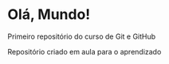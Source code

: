 # Olá, Mundo!
 Primeiro repositório do curso de Git e GitHub

 Repositório criado em aula para o aprendizado
